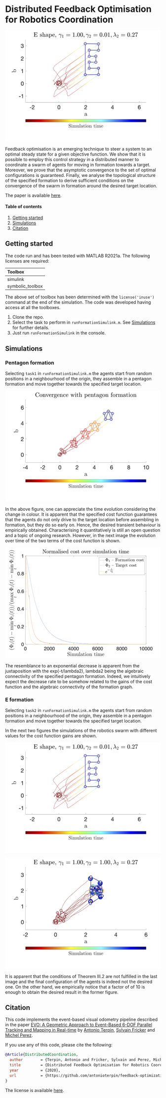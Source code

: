 # Distributed Feedback Optimisation for Robotics Coordination

![Distributed Feedback Optimisation for Robotics Coordination](media/E.png)

Feedback optimisation is an emerging technique to steer a system to an optimal steady state for a given objective function. We show that it is possible to employ this control strategy in a distributed manner to coordinate a swarm of agents for moving in formation towards a target. Moreover, we prove that the asymptotic convergence to the set of optimal configurations is guaranteed. Finally, we analyse the topological structure of the specified formation to derive sufficient conditions on the convergence of the swarm in formation around the desired target location.

The paper is available [here]().

#### Table of contents
1. [Getting started](#getstarted)
2. [Simulations](#examples)
3. [Citation](#license)

<a name="getstarted"></a>
## Getting started
The code run and has been tested with MATLAB R2021a. The following licenses are required:

|Toolbox|
|:----- |
|simulink|
|symbolic_toolbox|

The above set of toolbox has been determined with the `license('inuse')` command at the end of the simulation. The code was developed having access at all the toolboxes.

1. Clone the repo.
2. Select the task to perform in `runFormationSimulink.m`. See [Simulations](#examples) for further details.
3. Just run `runFormationSimulink` in the console.

<a name="examples"></a>
## Simulations

### Pentagon formation
Selecting `task1` in `runFormationSimulink.m` the agents start from random positions in a neighbourhood of the origin, they assemble in a pentagon formation and move together towards the specified target location.

![Pentagon formation flocking](media/pentagon.png)

In the above figure, one can appreciate the time evolution considering the change in colour. It is apparent that the specified cost function guarantees that the agents do not only drive to the target location before assembling in formation, but they do so early on. Hence, the desired transient behaviour is empirically obtained. Characterising it quantitatively is still an open question and a topic of ongoing research. However, in the next image the evolution over time of the two terms of the cost function is shown.

![Cost terms for pentagon formation](media/pentagoncost.png)

The resemblance to an exponential decrease is apparent from the juxtaposition with the exp(-t/lambda2), lambda2 being the algebraic connectivity of the specified pentagon formation. Indeed, we intuitively expect the decrease rate to be somehow related to the gains of the cost function and the algebraic connectivity of the formation graph.

### E formation
Selecting `task2` in `runFormationSimulink.m` the agents start from random positions in a neighbourhood of the origin, they assemble in a pentagon formation and move together towards the specified target location.

In the next two figures the simulations of the robotics swarm with different values for the cost function gains are shown.

![Correct convergence to target location in formation](media/E.png)

![Convergence to undesired formation](media/Ewrong.png)

It is apparent that the conditions of Theorem III.2 are not fulfilled in the last image and the final configuration of the agents is indeed not the desired one. On the other hand, we empirically notice that a factor of of 10 is enough to obtain the desired result in the former figure.


<a name="license"></a>
## Citation
This code implements the event-based visual odometry pipeline described in the paper [EVO: A Geometric Approach to Event-Based 6-DOF Parallel Tracking and Mapping in Real-time](http://rpg.ifi.uzh.ch/docs/RAL16_EVO.pdf) by [Antonio Terpin](), [Sylvain Fricker]() and [Michel Perez]().

If you use any of this code, please cite the following:
```bibtex
@Article{DistributedCoordination,
  author        = {Terpin, Antonio and Fricker, Sylvain and Perez, Michel},
  title         = {Distributed Feedback Optimisation for Robotics Coordination}, 
  year          = {2020},
  url           = {https://github.com/antonioterpin/feedback-optimization-swarm-robotics}
}
```

The license is available [here](LICENSE).